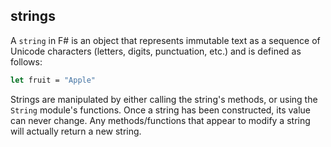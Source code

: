 ## strings

A `string` in F# is an object that represents immutable text as a sequence of Unicode characters (letters, digits, punctuation, etc.) and is defined as follows:

```fsharp
let fruit = "Apple"
```

Strings are manipulated by either calling the string's methods, or using the `String` module's functions. Once a string has been constructed, its value can never change. Any methods/functions that appear to modify a string will actually return a new string.

